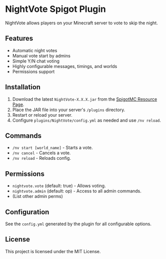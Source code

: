 # NightVote Spigot Plugin

NightVote allows players on your Minecraft server to vote to skip the night.

## Features
*   Automatic night votes
*   Manual vote start by admins
*   Simple Y/N chat voting
*   Highly configurable messages, timings, and worlds
*   Permissions support

## Installation
1.  Download the latest `NightVote-X.X.X.jar` from the [SpigotMC Resource Page](LINK_TO_YOUR_SPIGOT_PAGE_HERE).
2.  Place the JAR file into your server's `/plugins` directory.
3.  Restart or reload your server.
4.  Configure `plugins/NightVote/config.yml` as needed and use `/nv reload`.

## Commands
*   `/nv start [world_name]` - Starts a vote.
*   `/nv cancel` - Cancels a vote.
*   `/nv reload` - Reloads config.

## Permissions
*   `nightvote.vote` (default: true) - Allows voting.
*   `nightvote.admin` (default: op) - Access to all admin commands.
*   (List other admin perms)

## Configuration
See the `config.yml` generated by the plugin for all configurable options.

## License
This project is licensed under the MIT License.